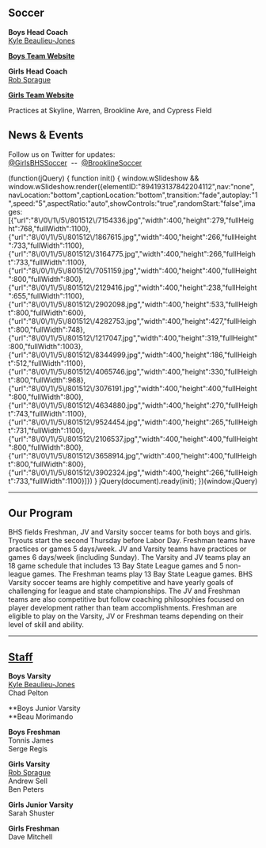 **Soccer**
----------

**Boys Head Coach**  
[Kyle Beaulieu-Jones](mailto:kbeaulieujones@gmail.com)  
  
**[Boys Team Website](http://brooklinesoccer.wordpress.com)**  

**Girls** **Head Coach**  
[Rob Sprague](mailto:robert.sprague.24@gmail.com)  
  
**[Girls Team Website](http://bhsgirlssoccer.wordpress.com)**

  
Practices at Skyline, Warren, Brookline Ave, and Cypress Field

News & Events
-------------

Follow us on Twitter for updates:  
[@GirlsBHSSoccer](https://twitter.com/GirlsBHSSoccer)  --  [@BrooklineSoccer](https://twitter.com/brooklinesoccer)  

(function(jQuery) {
function init() { window.wSlideshow && window.wSlideshow.render({elementID:"894193137842204112",nav:"none",navLocation:"bottom",captionLocation:"bottom",transition:"fade",autoplay:"1",speed:"5",aspectRatio:"auto",showControls:"true",randomStart:"false",images:\[{"url":"8\\/0\\/1\\/5\\/801512\\/7154336.jpg","width":400,"height":279,"fullHeight":768,"fullWidth":1100},{"url":"8\\/0\\/1\\/5\\/801512\\/1867615.jpg","width":400,"height":266,"fullHeight":733,"fullWidth":1100},{"url":"8\\/0\\/1\\/5\\/801512\\/3164775.jpg","width":400,"height":266,"fullHeight":733,"fullWidth":1100},{"url":"8\\/0\\/1\\/5\\/801512\\/7051159.jpg","width":400,"height":400,"fullHeight":800,"fullWidth":800},{"url":"8\\/0\\/1\\/5\\/801512\\/2129416.jpg","width":400,"height":238,"fullHeight":655,"fullWidth":1100},{"url":"8\\/0\\/1\\/5\\/801512\\/2902098.jpg","width":400,"height":533,"fullHeight":800,"fullWidth":600},{"url":"8\\/0\\/1\\/5\\/801512\\/4282753.jpg","width":400,"height":427,"fullHeight":800,"fullWidth":748},{"url":"8\\/0\\/1\\/5\\/801512\\/1217047.jpg","width":400,"height":319,"fullHeight":800,"fullWidth":1003},{"url":"8\\/0\\/1\\/5\\/801512\\/8344999.jpg","width":400,"height":186,"fullHeight":512,"fullWidth":1100},{"url":"8\\/0\\/1\\/5\\/801512\\/4065746.jpg","width":400,"height":330,"fullHeight":800,"fullWidth":968},{"url":"8\\/0\\/1\\/5\\/801512\\/3076191.jpg","width":400,"height":400,"fullHeight":800,"fullWidth":800},{"url":"8\\/0\\/1\\/5\\/801512\\/4634880.jpg","width":400,"height":270,"fullHeight":743,"fullWidth":1100},{"url":"8\\/0\\/1\\/5\\/801512\\/9524454.jpg","width":400,"height":265,"fullHeight":731,"fullWidth":1100},{"url":"8\\/0\\/1\\/5\\/801512\\/2106537.jpg","width":400,"height":400,"fullHeight":800,"fullWidth":800},{"url":"8\\/0\\/1\\/5\\/801512\\/3658914.jpg","width":400,"height":400,"fullHeight":800,"fullWidth":800},{"url":"8\\/0\\/1\\/5\\/801512\\/3902324.jpg","width":400,"height":266,"fullHeight":733,"fullWidth":1100}\]}) }
jQuery(document).ready(init);
})(window.jQuery)

* * *

Our Program
-----------

BHS fields Freshman, JV and Varsity soccer teams for both boys and girls. Tryouts start the second Thursday before Labor Day. Freshman teams have practices or games 5 days/week. JV and Varsity teams have practices or games 6 days/week (including Sunday). The Varsity and JV teams play an 18 game schedule that includes 13 Bay State League games and 5 non-league games. The Freshman teams play 13 Bay State League games. BHS Varsity soccer teams are highly competitive and have yearly goals of challenging for league and state championships. The JV and Freshman teams are also competitive but follow coaching philosophies focused on player development rather than team accomplishments. Freshman are eligible to play on the Varsity, JV or Freshman teams depending on their level of skill and ability. 

* * *

[Staff](/)
----------

**Boys Varsity**  
[Kyle Beaulieu-Jones](mailto:kbeaulieujones@gmail.com)  
Chad Pelton  
  
**Boys Junior Varsity  
**Beau Morimando  
  
**Boys Freshman**  
Tonnis James  
​Serge Regis  
  
  

**Girls Varsity**  
[Rob Sprague](mailto:robert.sprague.24@gmail.com)  
Andrew Sell  
Ben Peters  
  
**Girls Junior Varsity**  
​Sarah Shuster  
  
**Girls Freshman**  
Dave Mitchell